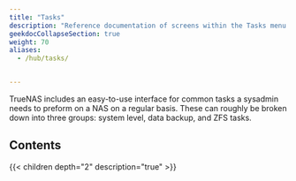 ```yaml
---
title: "Tasks"
description: "Reference documentation of screens within the Tasks menu option."
geekdocCollapseSection: true
weight: 70
aliases:
  - /hub/tasks/


---
```


TrueNAS includes an easy-to-use interface for common tasks a sysadmin needs to preform on a NAS on a regular basis.
These can roughly be broken down into three groups: system level, data backup, and ZFS tasks.

## Contents

{{< children depth="2" description="true" >}}